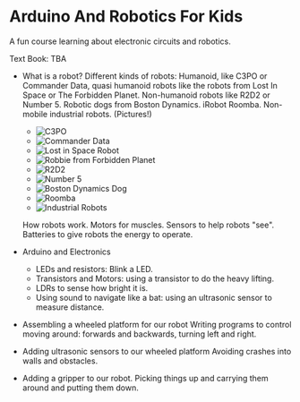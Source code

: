 # Arduino And Robotics For Kids

A fun course learning about electronic circuits and robotics.

Text Book: TBA

- What is a robot?
  Different kinds of robots: Humanoid, like C3PO or Commander Data, quasi 
  humanoid robots like the robots from Lost In Space or The Forbidden Planet.
  Non-humanoid robots like R2D2 or Number 5. Robotic dogs from Boston 
  Dynamics.  iRobot Roomba. Non-mobile industrial robots. (Pictures!)

  - ![C3PO](https://www.theoldrobots.com/images27/c3po_03.JPG)
  - ![Commander Data](https://i.stack.imgur.com/dxSQI.jpg)
  - ![Lost in Space Robot](https://i.pinimg.com/originals/48/1a/a0/481aa04920b5e6676cbc019f1338f181.jpg)
  - ![Robbie from Forbidden Planet](https://i5.walmartimages.com/asr/846cb1ac-30a3-4332-9a60-5e4a30f46f32_1.9d17d57af77638860c8838a56c2cc13c.jpeg)
  - ![R2D2](https://vignette.wikia.nocookie.net/es.starwars/images/e/e2/Artoo-Fathead.png/revision/latest?cb=20180108172244)
  - ![Number 5](https://i.pinimg.com/474x/aa/f6/0d/aaf60dff85a75168b26041ba04afeecc--imdb-movies-number-.jpg)
  - ![Boston Dynamics Dog](https://www.cnet.com/a/img/resize/174dd57d10ef1ae9d9d6f3dd553f48504f443c38/hub/2020/05/08/ea85a111-dc22-4ac9-9e53-5f5771301c82/bostondynamicsspot.jpg?auto=webp&fit=crop&height=675&precrop=1080,785,x0,y182&width=1200)
  - ![Roomba](https://www.so-nerdy.com/wp-content/uploads/2020/12/IRobot-Roomba-960-Review.jpg)
  - ![Industrial Robots](https://www.rg-robotics.com/wp-content/uploads/2019/06/industrial-robotics.jpeg)
  
  How robots work. Motors for muscles.  Sensors to help robots "see".  
  Batteries to give robots the energy to operate.
  
- Arduino and Electronics
  -  LEDs and resistors: Blink a LED.
  -  Transistors and Motors: using a transistor to do the heavy lifting.
  -  LDRs to sense how bright it is.
  -  Using sound to navigate like a bat: using an ultrasonic sensor to measure 
  distance. 

- Assembling a wheeled platform for our robot
  Writing programs to control moving around: forwards and backwards, 
    turning left and right.
    
- Adding ultrasonic sensors to our wheeled platform
  Avoiding crashes into walls and obstacles.
  
- Adding a gripper to our robot.
  Picking things up and carrying them around and putting them down. 
